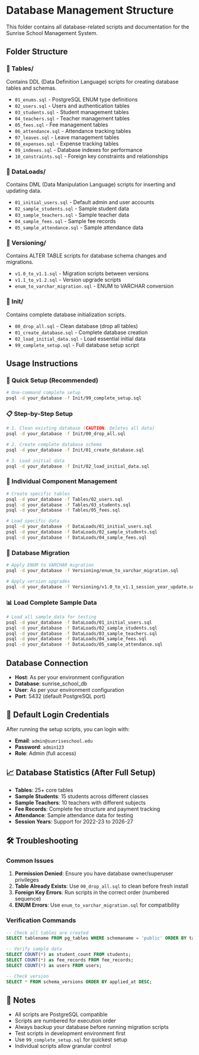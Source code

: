 # Database Management Structure

This folder contains all database-related scripts and documentation for the Sunrise School Management System.

## Folder Structure

### 📁 Tables/
Contains DDL (Data Definition Language) scripts for creating database tables and schemas.
- `01_enums.sql` - PostgreSQL ENUM type definitions
- `02_users.sql` - Users and authentication tables
- `03_students.sql` - Student management tables
- `04_teachers.sql` - Teacher management tables
- `05_fees.sql` - Fee management tables
- `06_attendance.sql` - Attendance tracking tables
- `07_leaves.sql` - Leave management tables
- `08_expenses.sql` - Expense tracking tables
- `09_indexes.sql` - Database indexes for performance
- `10_constraints.sql` - Foreign key constraints and relationships

### 📁 DataLoads/
Contains DML (Data Manipulation Language) scripts for inserting and updating data.
- `01_initial_users.sql` - Default admin and user accounts
- `02_sample_students.sql` - Sample student data
- `03_sample_teachers.sql` - Sample teacher data
- `04_sample_fees.sql` - Sample fee records
- `05_sample_attendance.sql` - Sample attendance data

### 📁 Versioning/
Contains ALTER TABLE scripts for database schema changes and migrations.
- `v1.0_to_v1.1.sql` - Migration scripts between versions
- `v1.1_to_v1.2.sql` - Version upgrade scripts
- `enum_to_varchar_migration.sql` - ENUM to VARCHAR conversion

### 📁 Init/
Contains complete database initialization scripts.
- `00_drop_all.sql` - Clean database (drop all tables)
- `01_create_database.sql` - Complete database creation
- `02_load_initial_data.sql` - Load essential initial data
- `99_complete_setup.sql` - Full database setup script

## Usage Instructions

### 🚀 Quick Setup (Recommended)
```bash
# One-command complete setup
psql -d your_database -f Init/99_complete_setup.sql
```

### 📋 Step-by-Step Setup
```bash
# 1. Clean existing database (CAUTION: Deletes all data)
psql -d your_database -f Init/00_drop_all.sql

# 2. Create complete database schema
psql -d your_database -f Init/01_create_database.sql

# 3. Load initial data
psql -d your_database -f Init/02_load_initial_data.sql
```

### 🔧 Individual Component Management
```bash
# Create specific tables
psql -d your_database -f Tables/02_users.sql
psql -d your_database -f Tables/03_students.sql
psql -d your_database -f Tables/05_fees.sql

# Load specific data
psql -d your_database -f DataLoads/01_initial_users.sql
psql -d your_database -f DataLoads/02_sample_students.sql
psql -d your_database -f DataLoads/04_sample_fees.sql
```

### 🔄 Database Migration
```bash
# Apply ENUM to VARCHAR migration
psql -d your_database -f Versioning/enum_to_varchar_migration.sql

# Apply version upgrades
psql -d your_database -f Versioning/v1.0_to_v1.1_session_year_update.sql
```

### 📊 Load Complete Sample Data
```bash
# Load all sample data for testing
psql -d your_database -f DataLoads/01_initial_users.sql
psql -d your_database -f DataLoads/02_sample_students.sql
psql -d your_database -f DataLoads/03_sample_teachers.sql
psql -d your_database -f DataLoads/04_sample_fees.sql
psql -d your_database -f DataLoads/05_sample_attendance.sql
```

## Database Connection
- **Host**: As per your environment configuration
- **Database**: sunrise_school_db
- **User**: As per your environment configuration
- **Port**: 5432 (default PostgreSQL port)

## 🔐 Default Login Credentials
After running the setup scripts, you can login with:
- **Email**: `admin@sunriseschool.edu`
- **Password**: `admin123`
- **Role**: Admin (full access)

## 📈 Database Statistics (After Full Setup)
- **Tables**: 25+ core tables
- **Sample Students**: 15 students across different classes
- **Sample Teachers**: 10 teachers with different subjects
- **Fee Records**: Complete fee structure and payment tracking
- **Attendance**: Sample attendance data for testing
- **Session Years**: Support for 2022-23 to 2026-27

## 🛠️ Troubleshooting

### Common Issues
1. **Permission Denied**: Ensure you have database owner/superuser privileges
2. **Table Already Exists**: Use `00_drop_all.sql` to clean before fresh install
3. **Foreign Key Errors**: Run scripts in the correct order (numbered sequence)
4. **ENUM Errors**: Use `enum_to_varchar_migration.sql` for compatibility

### Verification Commands
```sql
-- Check all tables are created
SELECT tablename FROM pg_tables WHERE schemaname = 'public' ORDER BY tablename;

-- Verify sample data
SELECT COUNT(*) as student_count FROM students;
SELECT COUNT(*) as fee_records FROM fee_records;
SELECT COUNT(*) as users FROM users;

-- Check version
SELECT * FROM schema_versions ORDER BY applied_at DESC;
```

## 📝 Notes
- All scripts are PostgreSQL compatible
- Scripts are numbered for execution order
- Always backup your database before running migration scripts
- Test scripts in development environment first
- Use `99_complete_setup.sql` for quickest setup
- Individual scripts allow granular control
